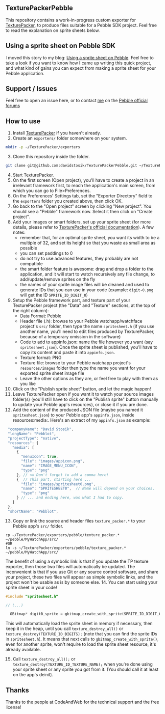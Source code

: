 ## TexturePackerPebble

This repository contains a work-in-progress custom exporter for [TexturePacker](https://www.codeandweb.com/texturepacker), to produce files suitable for a Pebble SDK project.
Feel free to read the explanation on sprite sheets below.

## Using a sprite sheet on Pebble SDK

I moved this story to my blog: [Using a sprite sheet on Pebble](http://davidstosik.github.io/pebble/2015/02/10/using_sprite_sheet_pebble_sdk/). Feel free to take a look if you want to know how I came up writing this quick project, and what kind of gains you can expect from making a sprite sheet for your Pebble application.

## Support / Issues

Feel free to open an issue here, or to contact [me](http://forums.getpebble.com/profile/77675/DavidStosik) on the [Pebble official forums](forums.getpebble.com)

## How to use

1. Install [TexturePacker](https://www.codeandweb.com/texturepacker) if you haven't already.
2. Create an `exporters/` folder somewhere on your system.

 ```sh
 mkdir -p ~/TexturePacker/exporters
 ```
 
3. Clone this repository inside the folder.

 ```sh
 git clone git@github.com:davidstosik/TexturePackerPebble.git ~/TexturePacker/exporters/pebble
 ```
 
4. Start TexturePacker.
5. On the first screen (Open project), you'll have to create a project in an irrelevant framework first, to reach the application's main screen, from which you can go to File>Preferences.
6. On the Preferences' Settings tab, set the "Exporter Directory" field to the `exporters` folder you created above, then click OK.
7. Go back to the "Open project" screen by clicking "New project". You should see a "Pebble" framework now. Select it then click on "Create project".
8. Add your images or smart folders, set up your sprite sheet (for more details, please refer to [TexturePacker's official documentation](https://www.codeandweb.com/texturepacker/documentation)). A few notes:
   - remember that, for an optimal sprite sheet, you want its width to be a multiple of 32, and set its height so that you waste as small area as possible
   - you can set paddings to 0
   - do not try to use advanced features, they probably are not compatible
   - the smart folder feature is awesome: drag and drop a folder to the application, and it will start to watch recursively any file change, to add/update/remove sprites on the fly
   - the names of your sprite image files will be cleaned and used to generate IDs that you can use in your code (example: `digit-0.png` will get the ID `SPRITE_ID_DIGIT_0`)
9. Setup the Pebble framework part, and texture part of your TexturePacker project (the "Data" and "Texture" sections, at the top of the right column):
   - Data Format: Pebble
   - Header file (.h): browse to your Pebble watchapp/watchface project's `src/` folder, then type the name `spritesheet.h` (if you use another name, you'll need to edit files produced by TexturePacker, because of a temporary omission in the software)
   - Code to add to appinfo.json: name the file however you want (say `spritesheet.json`). Once the sprite sheet is published, you'll have to copy its content and paste it into `appinfo.json`.
   - Texture format: PNG
   - Texture file: browse to your Pebble watchapp project's `resources/images` folder then type the name you want for your exported sprite sheet image file
   - Leave the other options as they are, or feel free to play with them as you like
10. Click on the "Publish sprite sheet" button, and let the magic happen!
11. Leave TexturePacker open if you want it to watch your source images folder(s) (you'll still have to click on the "Publish sprite" button manually to update your Pebble app's resources), or close it if you are done.
12. Add the content of the produced JSON file (maybe you named it `spritesheet.json`) to your Pebble app's `appinfo.json`, inside resources:media:. Here's an extract of my `appinfo.json` as example:
  
 ```js
  "companyName": "David Stosik",
  "longName": "Pebblot",
  "projectType": "native",
  "resources": {
    "media": [
      {
        "menuIcon": true,
        "file": "images/appicon.png",
        "name": "IMAGE_MENU_ICON",
        "type": "png"
      }, // <= Don't forget to add a comma here!
      {  // This part, starting here ...
        "file": "images/spritesheet0.png",
        "name": "SPRITESHEET0",  // Name will depend on your choices.
        "type": "png"
      } // ... and ending here, was what I had to copy.
    ]
  },
  "shortName": "Pebblot",
  ```

13. Copy or link the source and header files `texture_packer.*` to your Pebble app's `src/` folder.

  ```
  cp ~/TexturePacker/exporters/pebble/texture_packer.* ~/pebble/MyWatchApp/src/
  #OR
  ln -s ~/TexturePacker/exporters/pebble/texture_packer.* ~/pebble/MyWatchApp/src/
  ```
  The benefit of using a symbolic link is that if you update the TP texture exporter, then those two files will automatically be updated. The inconvenient is that if you use Git or any source control software, and share your project, these two files will appear as simple symbolic links, and the project won't be usable as is by someone else.
14. You can start using your sprite sheet in your code!

  ```c
  #include "spritesheet.h"
  
  // (...)
  
    GBitmap* digit0_sprite = gbitmap_create_with_sprite(SPRITE_ID_DIGIT_0);
  ```
  This will automatically load the sprite sheet in memory if necessary, then keep it in the heap, until you call `texture_destroy_all()` or `texture_destroy(TEXTURE_ID_DIGITS);` (note that you can find the sprite IDs in `spritesheet.h`). It means that next calls to `gbitmap_create_with_sprite()`, even for another sprite, won't require to load the sprite sheet resource, it's already available.

15. Call `texture_destroy_all();` or `texture_destroy(TEXTURE_ID_TEXTURE_NAME);` when you're done using your sprite sheet or any sprite you got from it. (You should call it at least on the app's deinit).

## Thanks

Thanks to the people at CodeAndWeb for the technical support and the free license!
